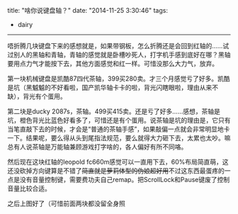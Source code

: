 title: "啥你说键盘轴？"
date: "2014-11-25 3:30:46"
tags:
- dairy
---
唔折腾几块键盘下来的感想就是，如果带钢板，怎么折腾还是会回到红轴的……试过别人的黑轴和青轴，青轴的感觉就是卧槽吵死人，打字机手感到底好在哪？黑轴要用点力气才能按下去，其他方面感觉和红一样。可惜没那么大力气，放弃。

第一块机械键盘是凯酷87四代茶轴，399买280卖。才三个月感觉亏了好多。凯酷是坑（黑魆魆的不好看啦，国产凯华轴卡卡的啦，背光闪瞎眼啦，理由从来不缺），背光有个蛋用。

第二块是ducky 2087s，茶轴。499买415卖。还是亏了好多……感想，茶轴是坑，橙色背光比蓝色好看多了，可惜还是有个蛋用。说茶轴是坑的理由是，它只有当笔直敲下去的时候，才会是“普通的茶轴手感”，如果敲偏一点就会非常明显地卡一下。结果呢，要么得从头到尾指法规范，要么就得大力砸下去，太累也太吵。嘛总有人说茶轴是万能轴兼顾游戏打字啥的，各人偏好有所不同咯。

然后现在这块红轴的leopold fc660m感觉可以一直用下去，60%布局简直萌，这还没砍掉方向键算是不错了~~简直就是萝莉体型的伪娘超好用~~不过这东西最蛋疼的一点是没有音量控制键，需要费功夫自己remap。把ScrollLock和Pause键废了控制音量比较合适。

之后上图好了（可惜前面两块都没留全身照
